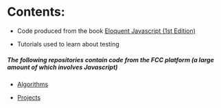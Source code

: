 # Contents:

* Code produced from the book [Eloquent Javascript (1st Edition)](http://eloquentjavascript.net/1st_edition/chapter1.html)

* Tutorials used to learn about testing

##### The following repositories contain code from the FCC platform (a large amount of which involves Javascript)

* [Algorithms](https://github.com/usyyy/freecodecamp-algorithms)

* [Projects](https://github.com/usyyy/freecodecamp-projects)
